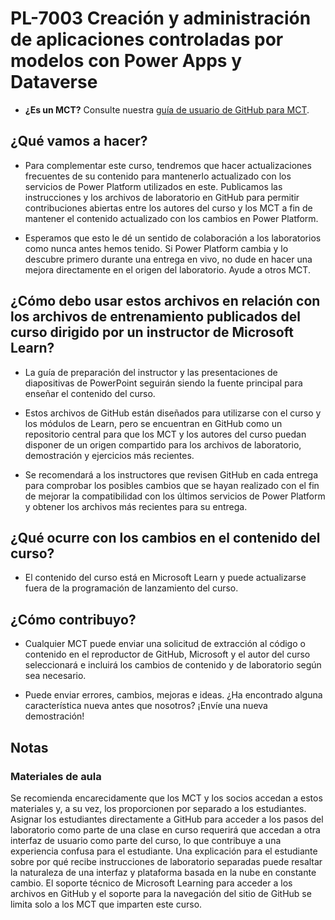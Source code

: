 # PL-7003 Creación y administración de aplicaciones controladas por modelos con Power Apps y Dataverse

- **¿Es un MCT?** Consulte nuestra [guía de usuario de GitHub para MCT](https://microsoftlearning.github.io/MCT-User-Guide/).

## ¿Qué vamos a hacer?

- Para complementar este curso, tendremos que hacer actualizaciones frecuentes de su contenido para mantenerlo actualizado con los servicios de Power Platform utilizados en este.  Publicamos las instrucciones y los archivos de laboratorio en GitHub para permitir contribuciones abiertas entre los autores del curso y los MCT a fin de mantener el contenido actualizado con los cambios en Power Platform.

- Esperamos que esto le dé un sentido de colaboración a los laboratorios como nunca antes hemos tenido. Si Power Platform cambia y lo descubre primero durante una entrega en vivo, no dude en hacer una mejora directamente en el origen del laboratorio. Ayude a otros MCT.

## ¿Cómo debo usar estos archivos en relación con los archivos de entrenamiento publicados del curso dirigido por un instructor de Microsoft Learn?

- La guía de preparación del instructor y las presentaciones de diapositivas de PowerPoint seguirán siendo la fuente principal para enseñar el contenido del curso.

- Estos archivos de GitHub están diseñados para utilizarse con el curso y los módulos de Learn, pero se encuentran en GitHub como un repositorio central para que los MCT y los autores del curso puedan disponer de un origen compartido para los archivos de laboratorio, demostración y ejercicios más recientes.

- Se recomendará a los instructores que revisen GitHub en cada entrega para comprobar los posibles cambios que se hayan realizado con el fin de mejorar la compatibilidad con los últimos servicios de Power Platform y obtener los archivos más recientes para su entrega.

## ¿Qué ocurre con los cambios en el contenido del curso?

- El contenido del curso está en Microsoft Learn y puede actualizarse fuera de la programación de lanzamiento del curso.

## ¿Cómo contribuyo?

- Cualquier MCT puede enviar una solicitud de extracción al código o contenido en el reproductor de GitHub, Microsoft y el autor del curso seleccionará e incluirá los cambios de contenido y de laboratorio según sea necesario.

- Puede enviar errores, cambios, mejoras e ideas. ¿Ha encontrado alguna característica nueva antes que nosotros? ¡Envíe una nueva demostración!

## Notas

### Materiales de aula

Se recomienda encarecidamente que los MCT y los socios accedan a estos materiales y, a su vez, los proporcionen por separado a los estudiantes. Asignar los estudiantes directamente a GitHub para acceder a los pasos del laboratorio como parte de una clase en curso requerirá que accedan a otra interfaz de usuario como parte del curso, lo que contribuye a una experiencia confusa para el estudiante. Una explicación para el estudiante sobre por qué recibe instrucciones de laboratorio separadas puede resaltar la naturaleza de una interfaz y plataforma basada en la nube en constante cambio. El soporte técnico de Microsoft Learning para acceder a los archivos en GitHub y el soporte para la navegación del sitio de GitHub se limita solo a los MCT que imparten este curso.
